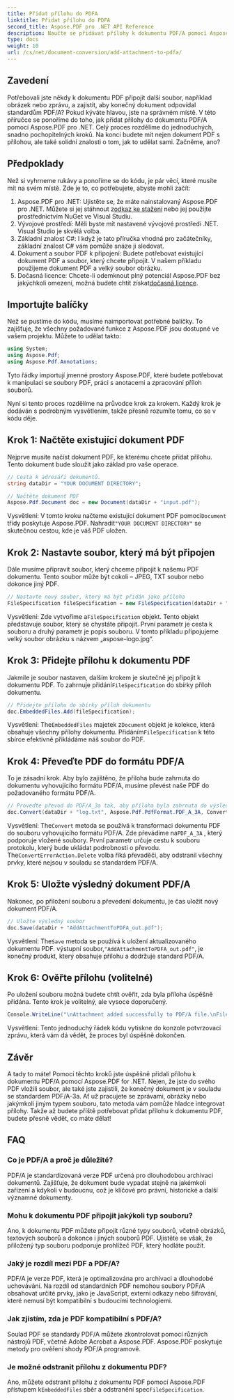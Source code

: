 ```yaml
---
title: Přidat přílohu do PDFA
linktitle: Přidat přílohu do PDFA
second_title: Aspose.PDF pro .NET API Reference
description: Naučte se přidávat přílohy k dokumentu PDF/A pomocí Aspose.PDF for .NET pomocí tohoto podrobného průvodce.
type: docs
weight: 10
url: /cs/net/document-conversion/add-attachment-to-pdfa/
---
```

## Zavedení

Potřebovali jste někdy k dokumentu PDF připojit další soubor, například obrázek nebo zprávu, a zajistit, aby konečný dokument odpovídal standardům PDF/A? Pokud kýváte hlavou, jste na správném místě. V této příručce se ponoříme do toho, jak přidat přílohy do dokumentu PDF/A pomocí Aspose.PDF pro .NET. Celý proces rozdělíme do jednoduchých, snadno pochopitelných kroků. Na konci budete mít nejen dokument PDF s přílohou, ale také solidní znalosti o tom, jak to udělat sami. Začněme, ano?

## Předpoklady

Než si vyhrneme rukávy a ponoříme se do kódu, je pár věcí, které musíte mít na svém místě. Zde je to, co potřebujete, abyste mohli začít:

1.  Aspose.PDF pro .NET: Ujistěte se, že máte nainstalovaný Aspose.PDF pro .NET. Můžete si jej stáhnout z[odkaz ke stažení](https://releases.aspose.com/pdf/net/) nebo jej použijte prostřednictvím NuGet ve Visual Studiu.
2. Vývojové prostředí: Měli byste mít nastavené vývojové prostředí .NET. Visual Studio je skvělá volba.
3. Základní znalost C#: I když je tato příručka vhodná pro začátečníky, základní znalost C# vám pomůže snáze ji sledovat.
4. Dokument a soubor PDF k připojení: Budete potřebovat existující dokument PDF a soubor, který chcete připojit. V našem příkladu použijeme dokument PDF a velký soubor obrázku.
5.  Dočasná licence: Chcete-li odemknout plný potenciál Aspose.PDF bez jakýchkoli omezení, možná budete chtít získat[dočasná licence](https://purchase.aspose.com/temporary-license/).

## Importujte balíčky

Než se pustíme do kódu, musíme naimportovat potřebné balíčky. To zajišťuje, že všechny požadované funkce z Aspose.PDF jsou dostupné ve vašem projektu. Můžete to udělat takto:

```csharp
using System;
using Aspose.Pdf;
using Aspose.Pdf.Annotations;
```

Tyto řádky importují jmenné prostory Aspose.PDF, které budete potřebovat k manipulaci se soubory PDF, práci s anotacemi a zpracování příloh souborů.

Nyní si tento proces rozdělíme na průvodce krok za krokem. Každý krok je dodáván s podrobným vysvětlením, takže přesně rozumíte tomu, co se v kódu děje.

## Krok 1: Načtěte existující dokument PDF

Nejprve musíte načíst dokument PDF, ke kterému chcete přidat přílohu. Tento dokument bude sloužit jako základ pro vaše operace.

```csharp
// Cesta k adresáři dokumentů.
string dataDir = "YOUR DOCUMENT DIRECTORY";

// Načtěte dokument PDF
Aspose.Pdf.Document doc = new Document(dataDir + "input.pdf");
```

 Vysvětlení: V tomto kroku načteme existující dokument PDF pomocí`Document` třídy poskytuje Aspose.PDF. Nahradit`"YOUR DOCUMENT DIRECTORY"` se skutečnou cestou, kde je váš PDF uložen.

## Krok 2: Nastavte soubor, který má být připojen

Dále musíme připravit soubor, který chceme připojit k našemu PDF dokumentu. Tento soubor může být cokoli – JPEG, TXT soubor nebo dokonce jiný PDF.

```csharp
// Nastavte nový soubor, který má být přidán jako příloha
FileSpecification fileSpecification = new FileSpecification(dataDir + "aspose-logo.jpg", "Large Image file");
```

 Vysvětlení: Zde vytvoříme a`FileSpecification` objekt. Tento objekt představuje soubor, který se chystáte připojit. První parametr je cesta k souboru a druhý parametr je popis souboru. V tomto příkladu připojujeme velký soubor obrázku s názvem „aspose-logo.jpg“.

## Krok 3: Přidejte přílohu k dokumentu PDF

 Jakmile je soubor nastaven, dalším krokem je skutečně jej připojit k dokumentu PDF. To zahrnuje přidání`FileSpecification` do sbírky příloh dokumentu.

```csharp
// Přidejte přílohu do sbírky příloh dokumentu
doc.EmbeddedFiles.Add(fileSpecification);
```

 Vysvětlení: The`EmbeddedFiles` majetek z`Document` objekt je kolekce, která obsahuje všechny přílohy dokumentu. Přidáním`FileSpecification` k této sbírce efektivně přikládáme náš soubor do PDF.

## Krok 4: Převeďte PDF do formátu PDF/A

To je zásadní krok. Aby bylo zajištěno, že příloha bude zahrnuta do dokumentu vyhovujícího formátu PDF/A, musíme převést naše PDF do požadovaného formátu PDF/A.

```csharp
// Proveďte převod do PDF/A_3a tak, aby příloha byla zahrnuta do výsledného souboru
doc.Convert(dataDir + "log.txt", Aspose.Pdf.PdfFormat.PDF_A_3A, ConvertErrorAction.Delete);
```

 Vysvětlení: The`Convert` metoda se používá k transformaci dokumentu PDF do souboru vyhovujícího formátu PDF/A. Zde převádíme na`PDF_A_3A` , který podporuje vložené soubory. První parametr určuje cestu k souboru protokolu, který bude ukládat podrobnosti o převodu. The`ConvertErrorAction.Delete` volba říká převaděči, aby odstranil všechny prvky, které nejsou v souladu se standardem PDF/A.

## Krok 5: Uložte výsledný dokument PDF/A

Nakonec, po přiložení souboru a převedení dokumentu, je čas uložit nový dokument PDF/A.

```csharp
// Uložte výsledný soubor
doc.Save(dataDir + "AddAttachmentToPDFA_out.pdf");
```

 Vysvětlení: The`Save` metoda se používá k uložení aktualizovaného dokumentu PDF. výstupní soubor,`"AddAttachmentToPDFA_out.pdf"`, je konečný produkt, který obsahuje přílohu a dodržuje standard PDF/A.

## Krok 6: Ověřte přílohu (volitelné)

Po uložení souboru možná budete chtít ověřit, zda byla příloha úspěšně přidána. Tento krok je volitelný, ale vysoce doporučený.

```csharp
Console.WriteLine("\nAttachment added successfully to PDF/A file.\nFile saved at " + dataDir);
```

Vysvětlení: Tento jednoduchý řádek kódu vytiskne do konzole potvrzovací zprávu, která vám dá vědět, že proces byl úspěšně dokončen.

## Závěr

A tady to máte! Pomocí těchto kroků jste úspěšně přidali přílohu k dokumentu PDF/A pomocí Aspose.PDF for .NET. Nejen, že jste do svého PDF vložili soubor, ale také jste zajistili, že konečný dokument je v souladu se standardem PDF/A-3a. Ať už pracujete se zprávami, obrázky nebo jakýmkoli jiným typem souboru, tato metoda vám pomůže hladce integrovat přílohy. Takže až budete příště potřebovat přidat přílohu k dokumentu PDF, budete přesně vědět, co máte dělat!

## FAQ

### Co je PDF/A a proč je důležité?  
PDF/A je standardizovaná verze PDF určená pro dlouhodobou archivaci dokumentů. Zajišťuje, že dokument bude vypadat stejně na jakémkoli zařízení a kdykoli v budoucnu, což je klíčové pro právní, historické a další významné dokumenty.

### Mohu k dokumentu PDF připojit jakýkoli typ souboru?  
Ano, k dokumentu PDF můžete připojit různé typy souborů, včetně obrázků, textových souborů a dokonce i jiných souborů PDF. Ujistěte se však, že přiložený typ souboru podporuje prohlížeč PDF, který hodláte použít.

### Jaký je rozdíl mezi PDF a PDF/A?  
PDF/A je verze PDF, která je optimalizována pro archivaci a dlouhodobé uchovávání. Na rozdíl od standardních PDF nemohou soubory PDF/A obsahovat určité prvky, jako je JavaScript, externí odkazy nebo šifrování, které nemusí být kompatibilní s budoucími technologiemi.

### Jak zjistím, zda je PDF kompatibilní s PDF/A?  
Soulad PDF se standardy PDF/A můžete zkontrolovat pomocí různých nástrojů PDF, včetně Adobe Acrobat a Aspose.PDF. Aspose.PDF poskytuje metody pro ověření shody PDF/A programově.

### Je možné odstranit přílohu z dokumentu PDF?  
 Ano, můžete odstranit přílohu z dokumentu PDF pomocí Aspose.PDF přístupem k`EmbeddedFiles` sběr a odstranění spec`FileSpecification`.